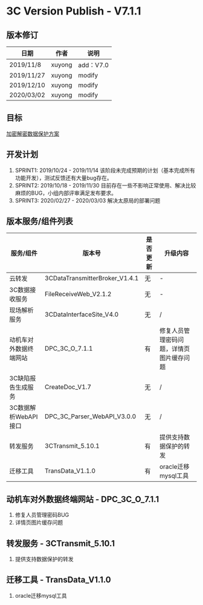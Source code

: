 3C Version Publish - V7.1.1
=================
  
版本修订
-----------------------------------

日期 | 作者 |  说明
-|-|-
2019/11/8|xuyong| add：V7.0
2019/11/27|xuyong| modify
2019/12/10|xuyong| modify
2020/03/02|xuyong| modify

目标
-----------------------------------

[加密解密数据保护方案](../OutNext/数据安全加密和解密详细设计.md)  

开发计划
-----------------------------------

1. SPRINT1: 2019/10/24 - 2019/11/14 该阶段未完成预期的计划（基本完成所有功能开发），测试反馈还有大量bug存在。
2. SPRINT2: 2019/10/18 - 2019/11/30 目前存在一些不影响正常使用、解决比较麻烦的BUG，小组内部评审满足发布要求。
3. SPRINT3: 2020/02/27 - 2020/03/03 解决太原局的部署问题

版本服务/组件列表
-----------------------------------
  
服务/组件 | 版本号 |  是否更新 |升级内容
-|-|-|-
 云转发| 3CDataTransmitterBroker_V1.4.1 | 无 |-
 3C数据接收服务| FileReceiveWeb_V2.1.2 | 无 |-
 现场解析服务| 3CDataInterfaceSite_V4.0 | 无 |/
 动机车对外数据终端网站| DPC_3C_O_7.1.1 | 有 |修复人员管理密码问题，详情页图片缓存问题
 3C缺陷报告生成服务| CreateDoc_V1.7 | 无 |/
 3C数据解析WebAPI接口| DPC_3C_Parser_WebAPI_V3.0.0 | 无 |/
 转发服务| 3CTransmit_5.10.1 | 有 |提供支持数据保护的转发
 迁移工具| TransData_V1.1.0 | 有 |oracle迁移mysql工具

动机车对外数据终端网站 - DPC_3C_O_7.1.1
-----------------------------------

1. 修复人员管理密码BUG
2. 详情页图片缓存问题

转发服务 - 3CTransmit_5.10.1
-----------------------------------

1. 提供支持数据保护的转发

迁移工具 - TransData_V1.1.0
-----------------------------------

1. oracle迁移mysql工具
